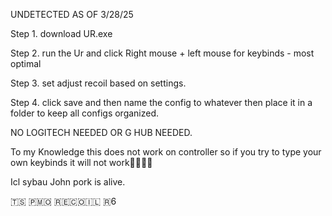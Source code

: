 

UNDETECTED AS OF 3/28/25



Step 1. download UR.exe 



Step 2. run the Ur and click Right mouse + left mouse for keybinds - most optimal 



Step 3. set adjust recoil based on settings.



Step 4. click save and then name the config to whatever then place it in a folder to keep all configs organized.




NO LOGITECH NEEDED OR G HUB NEEDED. 



To my Knowledge this does not work on controller so if you try to type your own keybinds it will not work🥀🥀🥀🥀



Icl sybau John pork is alive.



🇹​​​​​🇸​​​​​ 🇵​​​​​🇲​​​​​🇴​​​​​ 🇷​​​​​🇪​​​​​🇨​​​​​🇴​​​​​🇮​​​​​🇱​​​​​ 🇷​​​​​6
